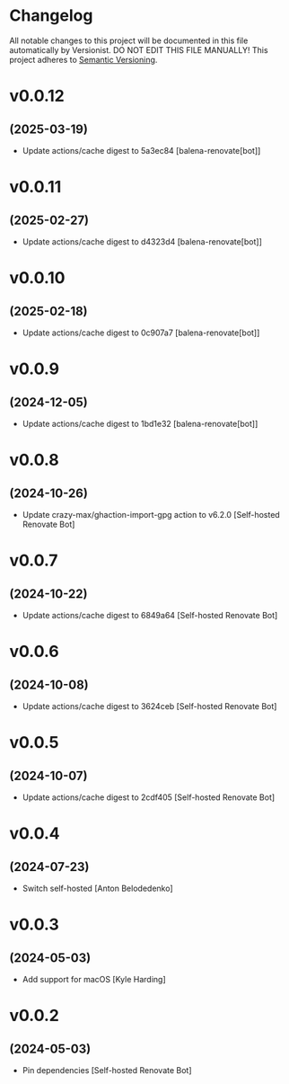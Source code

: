 # Changelog

All notable changes to this project will be documented in this file
automatically by Versionist. DO NOT EDIT THIS FILE MANUALLY!
This project adheres to [Semantic Versioning](http://semver.org/).

# v0.0.12
## (2025-03-19)

* Update actions/cache digest to 5a3ec84 [balena-renovate[bot]]

# v0.0.11
## (2025-02-27)

* Update actions/cache digest to d4323d4 [balena-renovate[bot]]

# v0.0.10
## (2025-02-18)

* Update actions/cache digest to 0c907a7 [balena-renovate[bot]]

# v0.0.9
## (2024-12-05)

* Update actions/cache digest to 1bd1e32 [balena-renovate[bot]]

# v0.0.8
## (2024-10-26)

* Update crazy-max/ghaction-import-gpg action to v6.2.0 [Self-hosted Renovate Bot]

# v0.0.7
## (2024-10-22)

* Update actions/cache digest to 6849a64 [Self-hosted Renovate Bot]

# v0.0.6
## (2024-10-08)

* Update actions/cache digest to 3624ceb [Self-hosted Renovate Bot]

# v0.0.5
## (2024-10-07)

* Update actions/cache digest to 2cdf405 [Self-hosted Renovate Bot]

# v0.0.4
## (2024-07-23)

* Switch self-hosted [Anton Belodedenko]

# v0.0.3
## (2024-05-03)

* Add support for macOS [Kyle Harding]

# v0.0.2
## (2024-05-03)

* Pin dependencies [Self-hosted Renovate Bot]
